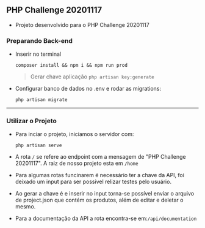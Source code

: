 ## PHP Challenge 20201117
- Projeto desenvolvido para o PHP Challenge 20201117

### Preparando Back-end
- Inserir no terminal

    `composer install && npm i && npm run prod`
 
    > Gerar chave aplicação `php artisan key:generate`

- Configurar banco de dados no .env e rodar as migrations:

    `php artisan migrate`

---
### Utilizar o Projeto
- Para inciar o projeto, iniciamos o servidor com:
 
    `php artisan serve`


- A rota `/` se refere ao endpoint com a mensagem de "PHP Challenge 20201117". A raiz de nosso projeto esta em `/home`
- Para algumas rotas funcinarem é necessário ter a chave da API, foi deixado um input para ser possivel relizar testes pelo usuário.
- Ao gerar a chave é e inserir no input torna-se possível enviar o arquivo de project.json que contém os produtos, além de editar e deletar o mesmo.
- Para a documentação da API a rota encontra-se em:`/api/documentation`
